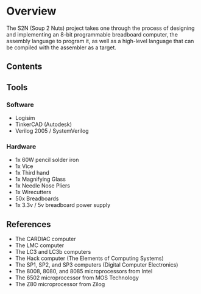 # Overview
The S2N (Soup 2 Nuts) project takes one through the process of designing and implementing an 8-bit programmable breadboard computer, the assembly language to program it, as well as a high-level language that can be compiled with the assembler as a target.

## Contents

## Tools
### Software
- Logisim
- TinkerCAD (Autodesk)
- Verilog 2005 / SystemVerilog

### Hardware
- 1x 60W pencil solder iron
- 1x Vice
- 1x Third hand
- 1x Magnifying Glass
- 1x Needle Nose Pliers
- 1x Wirecutters
- 50x Breadboards
- 1x 3.3v / 5v breadboard power supply

## References
- The CARDIAC computer
- The LMC computer
- The LC3 and LC3b computers
- The Hack computer (The Elements of Computing Systems)
- The SP1, SP2, and SP3 computers (Digital Computer Electronics)
- The 8008, 8080, and 8085 microprocessors from Intel
- The 6502 microprocessor from MOS Technology
- The Z80 microprocessor from Zilog